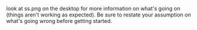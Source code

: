 look at ss.png on the desktop for more information on what's going on (things aren't working as expected). Be sure to restate your assumption on what's going wrong before getting started.
